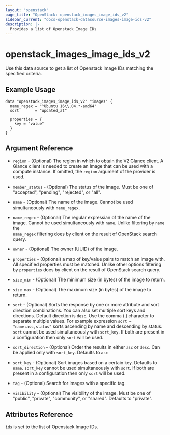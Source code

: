 ```yaml
---
layout: "openstack"
page_title: "OpenStack: openstack_images_image_ids_v2"
sidebar_current: "docs-openstack-datasource-images-image-ids-v2"
description: |-
  Provides a list of Openstack Image IDs
---
```


# openstack\_images\_image\_ids\_v2

Use this data source to get a list of Openstack Image IDs matching the
specified criteria.

## Example Usage

```hcl
data "openstack_images_image_ids_v2" "images" {
  name_regex = "^Ubuntu 16\\.04.*-amd64"
  sort       = "updated_at"

  properties = {
    key = "value"
  }
}
```

## Argument Reference

* `region` - (Optional) The region in which to obtain the V2 Glance client.
    A Glance client is needed to create an Image that can be used with
    a compute instance. If omitted, the `region` argument of the provider
    is used.

* `member_status` - (Optional) The status of the image. Must be one of
   "accepted", "pending", "rejected", or "all".

* `name` - (Optional) The name of the image. Cannot be used simultaneously
    with `name_regex`.

* `name_regex` - (Optional) The regular expressian of the name of the image.
    Cannot be used simultaneously with `name`. Unlike filtering by `name` the    
    `name_regex` filtering does by client on the result of OpenStack search
    query.

* `owner` - (Optional) The owner (UUID) of the image.

* `properties` - (Optional) a map of key/value pairs to match an image with.
    All specified properties must be matched. Unlike other options filtering    
    by `properties` does by client on the result of OpenStack search query.

* `size_min` - (Optional) The minimum size (in bytes) of the image to return.

* `size_max` - (Optional) The maximum size (in bytes) of the image to return.

* `sort` - (Optional) Sorts the response by one or more attribute and sort
    direction combinations. You can also set multiple sort keys and directions.
    Default direction is `desc`. Use the comma (,) character to separate
    multiple values. For example expression `sort = "name:asc,status"`
    sorts ascending by name and descending by status. `sort` cannot be used
    simultaneously with `sort_key`. If both are present in a configuration
    then only `sort` will be used.

* `sort_direction` - (Optional) Order the results in either `asc` or `desc`.
    Can be applied only with `sort_key`. Defaults to `asc`

* `sort_key` - (Optional) Sort images based on a certain key. Defaults to
    `name`. `sort_key` cannot be used simultaneously with `sort`. If both
    are present in a configuration then only `sort` will be used.

* `tag` - (Optional) Search for images with a specific tag.

* `visibility` - (Optional) The visibility of the image. Must be one of
   "public", "private", "community", or "shared". Defaults to "private".

## Attributes Reference

`ids` is set to the list of Openstack Image IDs.
